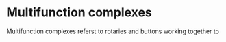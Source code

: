 # Multifunction complexes

Multifunction complexes referst to rotaries and buttons working together to&#x20;
